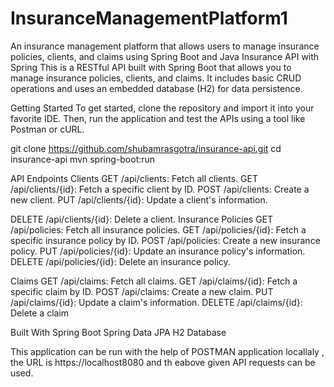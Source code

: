 # InsuranceManagementPlatform1
An insurance management platform that allows users to manage insurance policies, clients, and claims using Spring Boot and Java
Insurance API with Spring
This is a RESTful API built with Spring Boot that allows you to manage insurance policies, clients, and claims. It includes basic CRUD operations and uses an embedded database (H2) for data persistence.

Getting Started
To get started, clone the repository and import it into your favorite IDE. Then, run the application and test the APIs using a tool like Postman or cURL.

git clone https://github.com/shubamrasgotra/insurance-api.git
cd insurance-api
mvn spring-boot:run

API Endpoints
Clients
GET /api/clients: Fetch all clients.
GET /api/clients/{id}: Fetch a specific client by ID.
POST /api/clients: Create a new client.
PUT /api/clients/{id}: Update a client's information.

DELETE /api/clients/{id}: Delete a client.
Insurance Policies
GET /api/policies: Fetch all insurance policies.
GET /api/policies/{id}: Fetch a specific insurance policy by ID.
POST /api/policies: Create a new insurance policy.
PUT /api/policies/{id}: Update an insurance policy's information.
DELETE /api/policies/{id}: Delete an insurance policy.

Claims
GET /api/claims: Fetch all claims.
GET /api/claims/{id}: Fetch a specific claim by ID.
POST /api/claims: Create a new claim.
PUT /api/claims/{id}: Update a claim's information.
DELETE /api/claims/{id}: Delete a claim

Built With
Spring Boot
Spring Data JPA
H2 Database

This application can be run with the help of POSTMAN application locallaly , the URL is https://localhost8080 and th eabove given API requests can be used.
